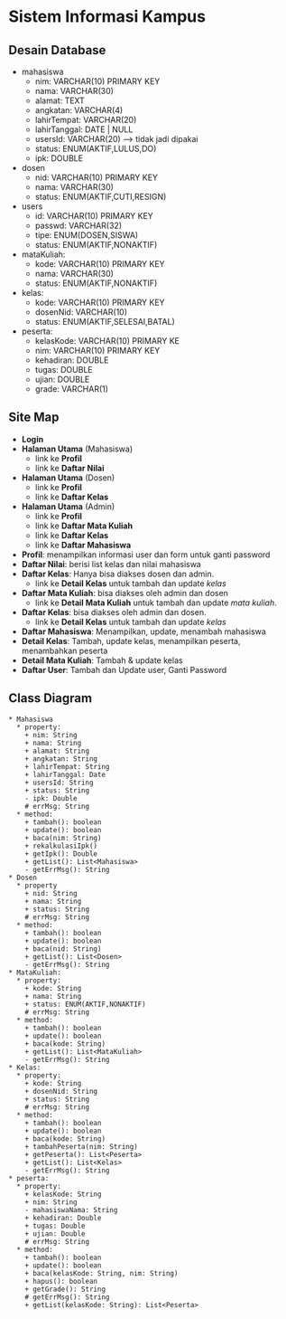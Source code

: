 # Sistem Informasi Kampus

## Desain Database
- mahasiswa
  - nim: VARCHAR(10) PRIMARY KEY
  - nama: VARCHAR(30)
  - alamat: TEXT
  - angkatan: VARCHAR(4)
  - lahirTempat: VARCHAR(20)
  - lahirTanggal: DATE | NULL
  - usersId: VARCHAR(20) --> tidak jadi dipakai
  - status: ENUM(AKTIF,LULUS,DO)
  - ipk: DOUBLE
- dosen
  - nid: VARCHAR(10) PRIMARY KEY
  - nama: VARCHAR(30)
  - status: ENUM(AKTIF,CUTI,RESIGN)
- users
  - id: VARCHAR(10) PRIMARY KEY
  - passwd: VARCHAR(32) 
  - tipe: ENUM(DOSEN,SISWA)
  - status: ENUM(AKTIF,NONAKTIF)
- mataKuliah:
  - kode: VARCHAR(10) PRIMARY KEY
  - nama: VARCHAR(30)
  - status: ENUM(AKTIF,NONAKTIF)
- kelas:
  - kode: VARCHAR(10) PRIMARY KEY
  - dosenNid: VARCHAR(10)
  - status: ENUM(AKTIF,SELESAI,BATAL)
- peserta:
  - kelasKode: VARCHAR(10) PRIMARY KE
  - nim: VARCHAR(10) PRIMARY KEY
  - kehadiran: DOUBLE
  - tugas: DOUBLE
  - ujian: DOUBLE
  - grade: VARCHAR(1)

## Site Map
- **Login**
- **Halaman Utama** (Mahasiswa)
  - link ke **Profil**
  - link ke **Daftar Nilai**
- **Halaman Utama** (Dosen)
  - link ke **Profil**
  - link ke **Daftar Kelas**
- **Halaman Utama** (Admin)
  - link ke **Profil**
  - link ke **Daftar Mata Kuliah**
  - link ke **Daftar Kelas**
  - link ke **Daftar Mahasiswa**
- **Profil**: menampilkan informasi user dan form untuk ganti password 
- **Daftar Nilai**: berisi list kelas dan nilai mahasiswa
- **Daftar Kelas**: Hanya bisa diakses dosen dan admin.
  - link ke **Detail Kelas** untuk tambah dan update _kelas_
- **Daftar Mata Kuliah**: bisa diakses oleh admin dan dosen
  - link ke **Detail Mata Kuliah** untuk tambah dan update _mata kuliah_.
- **Daftar Kelas**: bisa diakses oleh admin dan dosen.
  - link ke **Detail Kelas** untuk tambah dan update _kelas_
- **Daftar Mahasiswa**: Menampilkan, update, menambah mahasiswa
- **Detail Kelas**: Tambah, update kelas, menampilkan peserta, menambahkan peserta
- **Detail Mata Kuliah**: Tambah & update kelas
- **Daftar User**: Tambah dan Update user, Ganti Password

## Class Diagram
```
* Mahasiswa
  * property:
    + nim: String
    + nama: String
    + alamat: String
    + angkatan: String
    + lahirTempat: String
    + lahirTanggal: Date
    + usersId: String
    + status: String
    - ipk: Double
    # errMsg: String
  * method:
    + tambah(): boolean
    + update(): boolean
    + baca(nim: String)
    + rekalkulasiIpk() 
    + getIpk(): Double
    + getList(): List<Mahasiswa>
    - getErrMsg(): String
* Dosen
  * property
    + nid: String
    + nama: String
    + status: String
    # errMsg: String
  * method:
    + tambah(): boolean
    + update(): boolean
    + baca(nid: String)
    + getList(): List<Dosen>
    - getErrMsg(): String
* MataKuliah:
  * property:
    + kode: String
    + nama: String
    + status: ENUM(AKTIF,NONAKTIF)
    # errMsg: String
  * method: 
    + tambah(): boolean
    + update(): boolean
    + baca(kode: String)
    + getList(): List<MataKuliah>
    - getErrMsg(): String
* Kelas:
  * property:
    + kode: String
    + dosenNid: String
    + status: String
    # errMsg: String
  * method:
    + tambah(): boolean
    + update(): boolean
    + baca(kode: String)
    + tambahPeserta(nim: String)
    + getPeserta(): List<Peserta>
    + getList(): List<Kelas>
    - getErrMsg(): String
* peserta:
  * property:
    + kelasKode: String
    + nim: String
    - mahasiswaNama: String
    + kehadiran: Double
    + tugas: Double
    + ujian: Double
    # errMsg: String
  * method:
    + tambah(): boolean
    + update(): boolean
    + baca(kelasKode: String, nim: String)
    + hapus(): boolean
    + getGrade(): String
    # getErrMsg(): String
    + getList(kelasKode: String): List<Peserta>

        
```